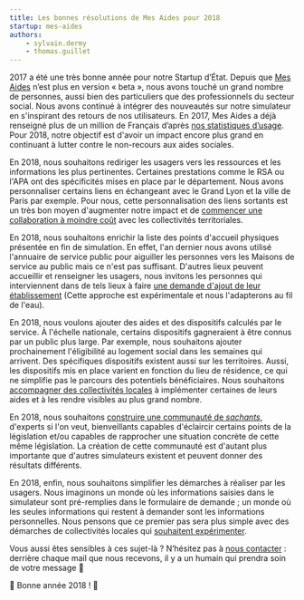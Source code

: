```yaml
---
title: Les bonnes résolutions de Mes Aides pour 2018
startup: mes-aides
authors:
    - sylvain.dermy
    - thomas.guillet
---
```


2017 a été une très bonne année pour notre Startup d’État. Depuis que [Mes Aides](https://mes-aides.gouv.fr/) n’est plus en version « beta », nous avons touché un grand nombre de personnes, aussi bien des particuliers que des professionnels du secteur social. Nous avons continué à intégrer des nouveautés sur notre simulateur en s'inspirant des retours de nos utilisateurs. En 2017, Mes Aides a déjà renseigné plus de un million de Français d’après [nos statistiques d’usage](
https://stats.data.gouv.fr/index.php?module=CoreHome&action=index&idSite=9&period=year&date=2017-01-08#?module=Goals&action=goalReport&idSite=9&period=year&date=2017-01-08&idGoal=1). Pour 2018, notre objectif est d'avoir un impact encore plus grand en continuant à lutter contre le non-recours aux aides sociales.

<!--more-->
En 2018, nous souhaitons rediriger les usagers vers les ressources et les informations les plus pertinentes. Certaines prestations comme le RSA ou l'APA ont des spécificités mises en place par le département. Nous avons personnaliser certains liens en échangeant avec le Grand Lyon et la ville de Paris par exemple. Pour nous, cette personnalisation des liens sortants est un très bon moyen d'augmenter notre impact et de [commencer une collaboration à moindre coût](mailto:bonjour@mes-aides.gouv.fr?subject=Mettre%20en%20place%20des%20liens%20pertinents%20pour%20nos%20usagers) avec les collectivités territoriales.


En 2018, nous souhaitons enrichir la liste des points d'accueil physiques présentée en fin de simulation. En effet, l'an dernier nous avons utilisé l'annuaire de service public pour aiguiller les personnes vers les Maisons de service au public mais ce n'est pas suffisant. D'autres lieux peuvent accueillir et renseigner les usagers, nous invitons les personnes qui interviennent dans de tels lieux à faire [une demande d'ajout de leur établissement](https://tps.apientreprise.fr/commencer/demande-d-ajout-d-etablissement-sur-mes-aides-gouv) (Cette approche est expérimentale et nous l'adapterons au fil de l'eau).


En 2018, nous voulons ajouter des aides et des dispositifs calculés par le service. À l'échelle nationale, certains dispositifs gagneraient à être connus par un public plus large. Par exemple, nous souhaitons ajouter prochainement l'éligibilité au logement social dans les semaines qui arrivent. Des spécifiques dispositifs existent aussi sur les territoires. Aussi, les dispositifs mis en place varient en fonction du lieu de résidence, ce qui ne simplifie pas le parcours des potentiels bénéficiaires. Nous souhaitons [accompagner des collectivités locales](mailto:bonjour@mes-aides.gouv.fr?subject=Donner%20acc%C3%A8s%20aux%20dispositifs%20sur%20notre%20territoire) à implémenter certaines de leurs aides et à les rendre visibles au plus grand nombre.


En 2018, nous souhaitons [construire une communauté de _sachants_](https://gouv.us12.list-manage.com/subscribe?u=1ec467926df0f8b0be4915921&id=0321551dd4), d'experts si l'on veut, bienveillants capables d'éclaircir certains points de la législation et/ou capables de rapprocher une situation concrète de cette même législation. La création de cette communauté est d'autant plus importante que d'autres simulateurs existent et peuvent donner des résultats différents.


En 2018, enfin, nous souhaitons simplifier les démarches à réaliser par les usagers. Nous imaginons un monde où les informations saisies dans le simulateur sont pré-remplies dans le formulaire de demande ; un monde où les seules informations qui restent à demander sont les informations personnelles. Nous pensons que ce premier pas sera plus simple avec des démarches de collectivités locales qui [souhaitent expérimenter](mailto:bonjour@mes-aides.gouv.fr?subject=Exp%C3%A9rimenter%20pour%20des%20d%C3%A9marches%20simplfi%C3%A9es).



Vous aussi êtes sensibles à ces sujet-là ? N’hésitez pas à [nous contacter](mailto:bonjour@mes-aides.gouv.fr?subject=Commentaire%20sur%20votre%20article%20du%20blog%20beta.gouv.fr) : derrière chaque mail que nous recevons, il y a un humain qui prendra soin de votre message 🙂

🎉 Bonne année 2018 ! 🎉
